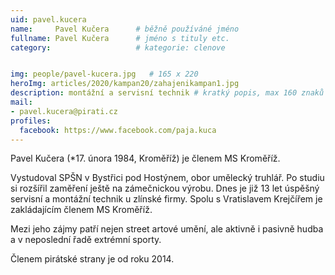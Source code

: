 ```yaml
---
uid: pavel.kucera
name:     Pavel Kučera  	# běžně používáné jméno
fullname: Pavel Kučera  	# jméno s tituly etc.
category:                   # kategorie: clenove


img: people/pavel-kucera.jpg   # 165 x 220
heroImg: articles/2020/kampan20/zahajenikampan1.jpg
description: montážní a servisní technik # kratký popis, max 160 znaků
mail:
- pavel.kucera@pirati.cz
profiles:
  facebook: https://www.facebook.com/paja.kuca
---
```


Pavel Kučera (*17. února 1984, Kroměříž) je členem MS Kroměříž.

Vystudoval SPŠN v Bystřici pod Hostýnem, obor umělecký truhlář. Po studiu si rozšířil zaměření ještě na zámečnickou výrobu. Dnes je již 13 let úspěšný servisní a montážní technik u zlínské firmy. Spolu s Vratislavem Krejčířem je zakládajícím členem MS Kroměříž.

Mezi jeho zájmy patří nejen street artové umění, ale aktivně i pasivně hudba a v neposlední řadě extrémní sporty.

Členem pirátské strany je od roku 2014.

